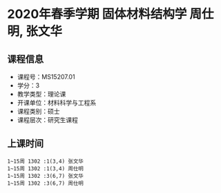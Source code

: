 # 2020年春季学期 固体材料结构学 周仕明, 张文华






## 课程信息

- 课程号：MS15207.01
- 学分：3
- 教学类型：理论课
- 开课单位：材料科学与工程系
- 课程类别：硕士
- 课程层次：研究生课程

## 上课时间

```
1~15周 1302 :1(3,4) 张文华
1~15周 1302 :1(3,4) 周仕明
1~15周 1302 :3(6,7) 张文华
1~15周 1302 :3(6,7) 周仕明
```

